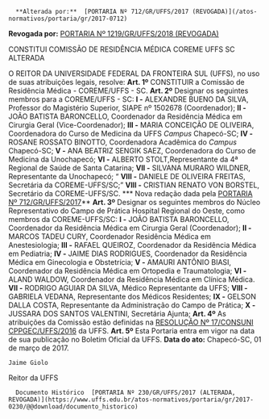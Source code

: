       **Alterada por:**  [PORTARIA Nº 712/GR/UFFS/2017 (REVOGADA)](/atos-normativos/portaria/gr/2017-0712) 

 **Revogada por:**  [PORTARIA Nº 1219/GR/UFFS/2018 (REVOGADA)](/atos-normativos/portaria/gr/2018-1219) 

   CONSTITUI COMISSÃO DE RESIDÊNCIA MÉDICA COREME UFFS SC ALTERADA  

 O REITOR DA UNIVERSIDADE FEDERAL DA FRONTEIRA SUL (UFFS), no uso de suas atribuições legais, resolve:   **Art. 1º** CONSTITUIR a Comissão de Residência Médica - COREME/UFFS - SC.   **Art. 2º** Designar os seguintes membros para a COREME/UFFS - SC: **I -** ALEXANDRE BUENO DA SILVA, Professor do Magistério Superior, SIAPE nº 1502678 (Coordenador); **II -** JOÃO BATISTA BARONCELLO, Coordenador da Residência Médica em Cirurgia Geral (Vice-Coordenador); **III -** MARIA CONCEIÇÃO DE OLIVEIRA, Coordenadora do Curso de Medicina da UFFS *Campus* Chapecó-SC; **IV -** ROSANE ROSSATO BINOTTO, Coordenadora Acadêmica do *Campus* Chapecó-SC; **V -** ANA BEATRIZ SENGIK SAEZ, Coordenadora do Curso de Medicina da Unochapecó; **VI -** ALBERTO STOLT,Representante da 4ª Regional de Saúde de Santa Catarina; **VII -** SILVANA MURARO WILDNER, Representante da Unochapecó;   “  **VIII -**  DANIELE DE OLIVEIRA FREITAS, Secretária da COREME-UFFS/SC;”  **VIII -** CRISTIAN RENATO VON BORSTEL, Secretário da COREME-UFFS/SC. *** Nova redação dada pela [PORTARIA Nº 712/GR/UFFS/2017](https://www.uffs.edu.br/atos-normativos/portaria/gr/2017-0712)**    **Art. 3º** Designar os seguintes membros do Núcleo Representativo do Campo de Prática Hospital Regional do Oeste, como membros da COREME-UFFS/SC: **I -** JOÃO BATISTA BARONCELLO, Coordenador da Residência Médica em Cirurgia Geral (Coordenador); **II -** MARCOS TADEU CURY, Coordenador Residência Médica em Anestesiologia; **III -** RAFAEL QUEIROZ, Coordenador da Residência Médica em Pediatria; **IV -** JAIME DIAS RODRIGUES, Coordenador da Residência Médica em Ginecologia e Obstetrícia; **V -** AMAURI ANTÔNIO BIASI, Coordenador da Residência Médica em Ortopedia e Traumatologia; **VI -** ALAND WALDOW, Coordenador da Residência Médica em Clínica Médica. **VII -** RODRIGO AGUIAR DA SILVA, Médico Representante da UFFS; **VIII -** GABRIELA VEDANA, Representante dos Médicos Residentes; **IX -** GELSON DALLA COSTA, Representante da Administração do Campo de Prática; **X -** JUSSARA DOS SANTOS VALENTINI, Secretária Ajunta;   **Art. 4º** As atribuições da Comissão estão definidas na [RESOLUÇÃO Nº 17/CONSUNI CPPGEC/UFFS/2016](https://www.uffs.edu.br/atos-normativos/resolucao/consunicppgec/2016-0017)  da UFFS.   **Art. 5º** Esta Portaria entra em vigor na data de sua publicação no Boletim Oficial da UFFS.      **Data do ato:** Chapecó-SC, 01 de março de 2017.   
 

    Jaime Giolo   
 Reitor da UFFS 

      Documento Histórico  [PORTARIA Nº 230/GR/UFFS/2017 (ALTERADA, REVOGADA)](https://www.uffs.edu.br/atos-normativos/portaria/gr/2017-0230/@@download/documento_historico)     
      